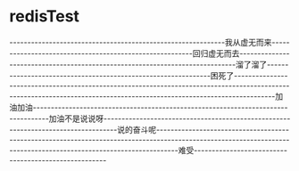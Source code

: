 # redisTest
------------------------------------------------------------我从虚无而来--------------------------------------------------------回归虚无而去-----------------------------------------------------------------------------溜了溜了--------------------------------------------------------------困死了-----------------------------------------------------------------------------------------------------------------------------------------------------------------------加油加油----------------------------------------------------------------------------------加油不是说说呀----------------------------------------------------------------------------------说的奋斗呢------------------------------------------------------------------------------------------------------------------------------------------------------------------难受-----------------------------------------------------
